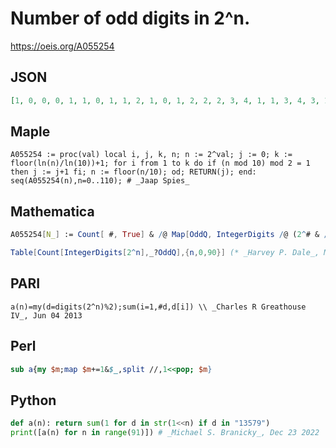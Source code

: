 # Number of odd digits in 2^n\.
https://oeis.org/A055254
## JSON
```JSON
[1, 0, 0, 0, 1, 1, 0, 1, 1, 2, 1, 0, 1, 2, 2, 2, 3, 4, 1, 1, 3, 4, 3, 1, 5, 5, 2, 5, 3, 5, 5, 3, 4, 6, 7, 7, 6, 8, 5, 7, 9, 8, 6, 4, 6, 6, 6, 8, 7, 9, 6, 8, 9, 9, 8, 8, 11, 10, 10, 7, 8, 10, 7, 9, 10, 10, 7, 12, 13, 13, 12, 6, 7, 12, 10, 15, 16, 12, 12, 10, 12, 13, 10, 14, 14, 12, 16, 13, 11, 13, 12]
```
## Maple
```Maple
A055254 := proc(val) local i, j, k, n; n := 2^val; j := 0; k := floor(ln(n)/ln(10))+1; for i from 1 to k do if (n mod 10) mod 2 = 1 then j := j+1 fi; n := floor(n/10); od; RETURN(j); end: seq(A055254(n),n=0..110); # _Jaap Spies_
```
## Mathematica
```Mathematica
A055254[N_] := Count[ #, True] & /@ Map[OddQ, IntegerDigits /@ (2^# & /@ Range[N])] (* This generates a table of the number of odd digits in the first N powers of two *) (* Douglas Skinner (skinnerd(AT)comcast.net), Dec 06 2007 *)
```
```Mathematica
Table[Count[IntegerDigits[2^n],_?OddQ],{n,0,90}] (* _Harvey P. Dale_, Mar 25 2015 *)
```
## PARI
```PARI
a(n)=my(d=digits(2^n)%2);sum(i=1,#d,d[i]) \\ _Charles R Greathouse IV_, Jun 04 2013
```
## Perl
```Perl
sub a{my $m;map $m+=1&$_,split //,1<<pop; $m}
```
## Python
```Python
def a(n): return sum(1 for d in str(1<<n) if d in "13579")
print([a(n) for n in range(91)]) # _Michael S. Branicky_, Dec 23 2022
```
